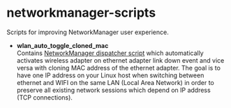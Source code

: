 # networkmanager-scripts
Scripts for improving NetworkManager user experience.

* **wlan_auto_toggle_cloned_mac**  
Contains [NetworkManager dispatcher script](https://wiki.archlinux.org/index.php/NetworkManager#Use_dispatcher_to_automatically_toggle_Wi-Fi_depending_on_LAN_cable_being_plugged_in) which automatically activates wireless adapter on ethernet adapter link down event and vice versa with cloning MAC address of the ethernet adapter. The goal is to have one IP address on your Linux host when switching between ethernet and WIFI on the same LAN (Local Area Network) in order to preserve all existing network sessions which depend on IP address (TCP connections).
